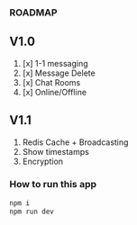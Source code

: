 ### ROADMAP

## V1.0
1. [x] 1-1 messaging
2. [x] Message Delete
3. [x] Chat Rooms
4. [x] Online/Offline

## V1.1
1. Redis Cache + Broadcasting
2. Show timestamps
5. Encryption

### How to run this app
```js
npm i 
npm run dev
```
